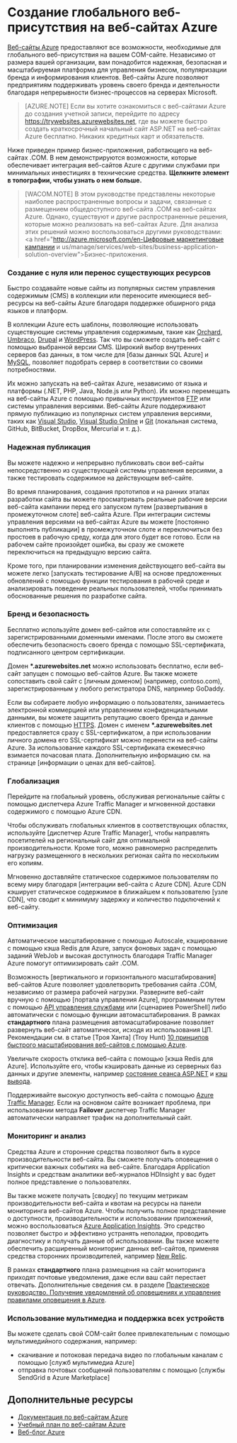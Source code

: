 ﻿<properties 
	pageTitle="Создание глобального веб-присутствия на веб-сайтах Azure" 
	description="В этом руководстве представлен технический обзор размещения сайта организации (.COM) на веб-сайтах Azure. Это включает в себя развертывание, пользовательские домены, SSL и мониторинг." 
	editor="jimbe" 
	manager="wpickett" 
	authors="cephalin" 
	services="web-sites" 
	documentationCenter=""/>

<tags 
	ms.service="web-sites" 
	ms.workload="web" 
	ms.tgt_pltfrm="na" 
	ms.devlang="na" 
	ms.topic="article" 
	ms.date="02/02/2014" 
	ms.author="cephalin"/>


# Создание глобального веб-присутствия на веб-сайтах Azure

[Веб-сайты Azure] предоставляют все возможности, необходимые для глобального веб-присутствия на вашем COM-сайте. Независимо от размера вашей организации, вам понадобится надежная, безопасная и масштабируемая платформа для управления бизнесом, популяризации бренда и информирования клиентов. Веб-сайты Azure позволяют предприятиям поддерживать уровень своего бренда и деятельности благодаря непрерывности бизнес-процессов на серверах Microsoft.

> [AZURE.NOTE] Если вы хотите ознакомиться с веб-сайтами Azure до создания учетной записи, перейдите по адресу <a href="https://trywebsites.azurewebsites.net/">https://trywebsites.azurewebsites.net</a>, где вы можете быстро создать краткосрочный начальный сайт ASP.NET на веб-сайтах Azure бесплатно. Никаких кредитных карт и обязательств.

Ниже приведен пример бизнес-приложения, работающего на веб-сайтах .COM. В нем демонстрируются возможности, которые обеспечивает интеграция веб-сайтов Azure с другими службами при минимальных инвестициях в технические средства. **Щелкните элемент в топографии, чтобы узнать о нем больше.** 

<object type="image/svg+xml" data="https://sidneyhcontent.blob.core.windows.net/documentation/corp-website-visio.svg" width="100%" height="100%"></object>

> [WACOM.NOTE]
> В этом руководстве представлены некоторые наиболее распространенные вопросы и задачи, связанные с размещением общедоступного веб-сайта .COM на веб-сайтах Azure. Однако, существуют и другие распространенные решения, которые можно реализовать на веб-сайтах Azure. Для анализа этих решений можно воспользоваться другими руководствами: <a href="http://azure.microsoft.com/en-<a href="http://azure.microsoft.com/manage/services/web-sites/digital-marketing-campaign-solution-overview">Цифровые маркетинговые кампании</a> и us/manage/services/web-sites/business-application-solution-overview">Бизнес-приложения</a>.

### Создание с нуля или перенос существующих ресурсов

Быстро создавайте новые сайты из популярных систем управления содержимым (CMS) в коллекции или переносите имеющиеся веб-ресурсы на веб-сайты Azure благодаря поддержке обширного ряда языков и платформ.

В коллекции Azure есть шаблоны, позволяющие использовать существующие системы управления содержимым, такие как [Orchard], [Umbraco], [Drupal] и [WordPress]. Так что вы сможете создать веб-сайт с помощью выбранной версии CMS. Широкий выбор внутренних серверов баз данных, в том числе для [базы данных SQL Azure] и [MySQL], позволяет подобрать сервер в соответствии со своими потребностями.

Их можно запускать на веб-сайтах Azure, независимо от языка и платформы (.NET, PHP, Java, Node.js или Python). Их можно перемещать на веб-сайты Azure с помощью привычных инструментов [FTP] или системы управления версиями. Веб-сайты Azure поддерживают прямую публикацию из популярных систем управления версиями, таких как [Visual Studio], [Visual Studio Online] и [Git] (локальная система, GitHub, BitBucket, DropBox, Mercurial и т. д.).

### Надежная публикация

Вы можете надежно и непрерывно публиковать свои веб-сайты непосредственно из существующей системы управления версиями, а также тестировать содержимое на действующем веб-сайте. 

Во время планирования, создания прототипов и на ранних этапах разработки сайта вы можете просматривать реальные рабочие версии веб-сайта кампании перед его запуском путем [развертывания в промежуточном слоте] веб-сайта Azure. При интеграции системы управления версиями на веб-сайтах Azure вы можете [постоянно выполнять публикации] в промежуточном слоте и переключиться без простоев в рабочую среду, когда для этого будет все готово. Если на рабочем сайте произойдет ошибка, вы сразу же сможете переключиться на предыдущую версию сайта. 

Кроме того, при планировании изменения действующего веб-сайта вы можете легко [запускать тестирование A/B] на основе предложенных обновлений с помощью функции тестирования в рабочей среде и анализировать поведение реальных пользователей, чтобы принимать обоснованные решения по разработке сайта.

### Бренд и безопасность

Бесплатно используйте домен веб-сайтов или сопоставляйте их с зарегистрированными доменными именами. После этого вы сможете обеспечить безопасность своего бренда с помощью SSL-сертификата, подписанного центром сертификации.

Домен **\*.azurewebsites.net** можно использовать бесплатно, если веб-сайт запущен с помощью веб-сайтов Azure. Вы также можете сопоставить свой сайт с [личным доменом] (например, contoso.com), зарегистрированным у любого регистратора DNS, например GoDaddy.

Если вы собираете любую информацию о пользователях, занимаетесь электронной коммерцией или управлением конфиденциальными данными, вы можете защитить репутацию своего бренда и данные клиентов с помощью [HTTPS]. Домен с именем **\*.azurewebsites.net** предоставляется сразу с SSL-сертификатом, а при использовании личного домена его SSL-сертификат можно перенести на веб-сайты Azure. За использование каждого SSL-сертификата ежемесячно взимается почасовая плата. Дополнительную информацию см. на странице [информации о ценах для веб-сайтов].

### Глобализация

Перейдите на глобальный уровень, обслуживая региональные сайты с помощью диспетчера Azure Traffic Manager и мгновенной доставки содержимого с помощью Azure CDN.

Чтобы обслуживать глобальных клиентов в соответствующих областях, используйте [диспетчер Azure Traffic Manager], чтобы направлять посетителей на региональный сайт для оптимальной производительности. Кроме того, можно равномерно распределить нагрузку размещенного в нескольких регионах сайта по нескольким его копиям.

Мгновенно доставляйте статическое содержимое пользователям по всему миру благодаря [интеграции веб-сайта с Azure CDN]. Azure CDN кэширует статическое содержимое в ближайшем к пользователю [узле CDN], что сводит к минимуму задержку и количество подключений к веб-сайту.

### Оптимизация

Автоматическое масштабирование с помощью Autoscale, кэширование с помощью кэша Redis для Azure, запуск фоновых задач с помощью заданий WebJob и высокая доступность благодаря Traffic Manager Azure помогут оптимизировать сайт .COM.

Возможность [вертикального и горизонтального масштабирования] веб-сайтов Azure позволяет удовлетворить требования сайта .COM, независимо от размера рабочей нагрузки. Разверните веб-сайт вручную с помощью [портала управления Azure], программным путем с помощью [API управления службами] или [сценариев PowerShell] либо автоматически с помощью функции автомасштабирования. В рамках **стандартного** плана размещения автомасштабирование позволяет развернуть веб-сайт автоматически, исходя из использования ЦП. Рекомендации см. в статье [Троя Ханта] (Troy Hunt) [10 принципов быстрого масштабирования веб-сайтов с помощью Azure].

Увеличьте скорость отклика веб-сайта с помощью [кэша Redis для Azure]. Используйте его, чтобы кэшировать данные из серверных баз данных и другие элементы, например [состояние сеанса ASP.NET] и [кэш вывода].

Поддерживайте высокую доступность веб-сайта с помощью [Azure Traffic Manager]. Если на основном сайте возникает проблема, при использовании метода **Failover** диспетчер Traffic Manager автоматически направляет трафик на дополнительный сайт.

### Мониторинг и анализ

Средства Azure и сторонние средства позволяют быть в курсе производительности веб-сайта. Вы сможете получать оповещения о критически важных событиях на веб-сайте. Благодаря Application Insights и средствам аналитики веб-журналов HDInsight у вас будет полное представление о пользователях. 

Вы также можете получать [сводку] по текущим метрикам производительности веб-сайта и квотам на ресурсы на панели мониторинга веб-сайтов Azure. Чтобы получить полное представление о доступности, производительности и использовании приложений, можно воспользоваться [Azure Application Insights]. Это средство позволяет быстро и эффективно устранять неполадки, проводить диагностику и получать данные об использовании. Вы также можете обеспечить расширенный мониторинг данных веб-сайтов, применяя средства сторонних производителей, например [New Relic].

В рамках **стандартного** плана размещения на сайт мониторинга приходят почтовые уведомления, даже если ваш сайт перестает отвечать. Дополнительные сведения см. в разделе [Практическое руководство. Получение уведомлений об оповещениях и управление правилами оповещения в Azure].

### Использование мультимедиа и поддержка всех устройств

Вы можете сделать свой COM-сайт более привлекательным с помощью мультимедийного содержания, например:

-  скачивание и потоковая передача видео по глобальным каналам с помощью [служб мультимедиа Azure]
-  отправка почтовых сообщений пользователям с помощью [службы SendGrid в Azure Marketplace]

## Дополнительные ресурсы

- [Документация по веб-сайтам Azure](/ru-ru/documentation/services/websites/)
- [Учебный план по веб-сайтам Azure](websites-learning-map.md)
- [Веб-блог Azure](/blog/topics/web/)



[Веб-сайты Azure]:/ru-ru/services/websites/

[Orchard]:/ru-ru/documentation/articles/web-sites-dotnet-orchard-cms-gallery/
[Umbraco]:/ru-ru/documentation/articles/web-sites-gallery-umbraco/
[Drupal]:/ru-ru/documentation/articles/web-sites-php-migrate-drupal/
[WordPress]:/ru-ru/documentation/articles/web-sites-php-web-site-gallery/
[MySQL]:/ru-ru/documentation/articles/web-sites-php-mysql-deploy-use-git/
[База данных SQL Azure]:/ru-ru/documentation/articles/web-sites-dotnet-deploy-aspnet-mvc-app-membership-oauth-sql-database/
[FTP]:/ru-ru/documentation/articles/web-sites-deploy/#ftp
[Visual Studio]:/ru-ru/documentation/articles/web-sites-dotnet-get-started/
[Visual Studio Online]:/ru-ru/documentation/articles/cloud-services-continuous-delivery-use-vso/
[Git]:/ru-ru/documentation/articles/web-sites-publish-source-control/

[Развертывание в промежуточном слоте]:/ru-ru/documentation/articles/web-sites-staged-publishing/ 
[Постоянная публикация]:http://rickrainey.com/2014/01/21/continuous-deployment-github-with-azure-web-sites-and-staged-publishing/
[Тестирование A/B]:http://blogs.msdn.com/b/tomholl/archive/2014/11/10/a-b-testing-with-azure-websites.aspx

[личный домен]:/ru-ru/documentation/articles/web-sites-custom-domain-name/
[HTTPS]:/ru-ru/documentation/articles/web-sites-configure-ssl-certificate/
[Информация о ценах для веб-сайтов]:/ru-ru/pricing/details/web-sites/#service-ssl

[Azure Traffic Manager]:http://www.hanselman.com/blog/CloudPowerHowToScaleAzureWebsitesGloballyWithTrafficManager.aspx
[Интеграция веб-сайта с Azure CDN]:/ru-ru/documentation/articles/cdn-websites-with-cdn/ 
[Узел CDN]:https://msdn.microsoft.com/library/azure/gg680302.aspx

[Вертикальное и горизонтальное масштабирование]:/ru-ru/manage/services/web-sites/how-to-scale-websites/
[Портал управления Azure]:http://manage.windowsazure.com/
[API управления службами]:http://msdn.microsoft.com/library/windowsazure/ee460799.aspx
[Сценарии PowerShell]:http://msdn.microsoft.com/library/windowsazure/jj152841.aspx
[Трой Хант (Troy Hunt)]:https://twitter.com/troyhunt
[10 принципов быстрого масштабирования веб-сайтов с помощью Azure]:http://www.troyhunt.com/2014/09/10-things-i-learned-about-rapidly.html
[Кэш Azure Redis]:/blog/2014/06/05/mvc-movie-app-with-azure-redis-cache-in-15-minutes/
[Состояние сеанса ASP.NET]:https://msdn.microsoft.com/ru-ru/library/azure/dn690522.aspx
[Кэш вывода]:https://msdn.microsoft.com/ru-ru/library/azure/dn798898.aspx

[сводка]:/ru-ru/manage/services/web-sites/how-to-monitor-websites/
[Azure Application Insights]:http://blogs.msdn.com/b/visualstudioalm/archive/2015/01/07/application-insights-and-azure-websites.aspx
[New Relic]:/ru-ru/develop/net/how-to-guides/new-relic/
[Практическое руководство. Получение уведомлений об оповещениях и управление правилами оповещения в Azure]:http://msdn.microsoft.com/library/windowsazure/dn306638.aspx

[Службы мультимедиа Azure]:http://blogs.technet.com/b/cbernier/archive/2013/09/03/windows-azure-media-services-and-web-sites.aspx
[Служба SendGrid в Azure Marketplace]:/ru-ru/documentation/articles/sendgrid-dotnet-how-to-send-email/




<!--HONumber=42-->
